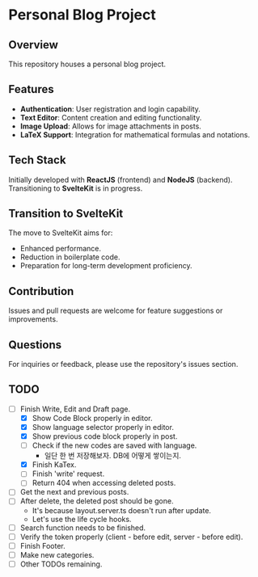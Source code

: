 # Personal Blog Project

## Overview

This repository houses a personal blog project.

## Features

- **Authentication**: User registration and login capability.
- **Text Editor**: Content creation and editing functionality.
- **Image Upload**: Allows for image attachments in posts.
- **LaTeX Support**: Integration for mathematical formulas and notations.

## Tech Stack

Initially developed with **ReactJS** (frontend) and **NodeJS** (backend). Transitioning to **SvelteKit** is in progress.

## Transition to SvelteKit

The move to SvelteKit aims for:

- Enhanced performance.
- Reduction in boilerplate code.
- Preparation for long-term development proficiency.

## Contribution

Issues and pull requests are welcome for feature suggestions or improvements.

## Questions

For inquiries or feedback, please use the repository's issues section.

## TODO

- [ ] Finish Write, Edit and Draft page.
    - [X] Show Code Block properly in editor.
    - [X] Show language selector properly in editor.
    - [X] Show previous code block properly in post.
    - [ ] Check if the new codes are saved with language.
        - 일단 한 번 저장해보자. DB에 어떻게 쌓이는지.
    - [X] Finish KaTex.
    - [ ] Finish 'write' request.
    - [ ] Return 404 when accessing deleted posts.
- [ ] Get the next and previous posts.
- [ ] After delete, the deleted post should be gone.
    - It's because layout.server.ts doesn't run after update.
    - Let's use the life cycle hooks.
- [ ] Search function needs to be finished.
- [ ] Verify the token properly (client - before edit, server - before edit).
- [ ] Finish Footer.
- [ ] Make new categories.
- [ ] Other TODOs remaining.
